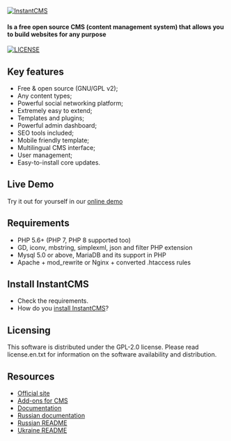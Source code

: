 <p>
  <a href="https://instantcms.ru">
    <img alt="InstantCMS" src="https://instantcms.ru/templates/icms/images/logo.svg" />
  </a>
</p>

#### Is a free open source CMS (content management system) that allows you to build websites for any purpose

[![LICENSE](https://img.shields.io/badge/License-GPL%20v2-blue.svg)](./LICENSE)

## Key features

* Free & open source (GNU/GPL v2);
* Any content types;
* Powerful social networking platform;
* Extremely easy to extend;
* Templates and plugins;
* Powerful admin dashboard;
* SEO tools included;
* Mobile friendly template;
* Multilingual CMS interface;
* User management;
* Easy-to-install core updates.

## Live Demo ##

Try it out for yourself in our [online demo](https://demo.instantcms.ru/)

## Requirements ##
* PHP 5.6+ (PHP 7, PHP 8 supported too)
* GD, iconv, mbstring, simplexml, json and filter PHP extension
* Mysql 5.0 or above, MariaDB and its support in PHP
* Apache + mod_rewrite or Nginx + converted .htaccess rules

## Install InstantCMS ##

* Check the requirements.
* How do you [install InstantCMS](https://docs.instantcms.ru/en/manual/install)?

## Licensing ##

This software is distributed under the GPL-2.0 license. Please read license.en.txt for information on the software availability and distribution.

## Resources

* [Official site](https://instantcms.ru/)
* [Add-ons for CMS](https://addons.instantcms.ru/)
* [Documentation](https://docs.instantcms.ru/en)
* [Russian documentation](https://docs.instantcms.ru/)
* [Russian README](https://github.com/instantsoft/icms2/blob/master/README.RU.md)
* [Ukraine README](https://github.com/instantsoft/icms2/blob/master/README.UK.md)
